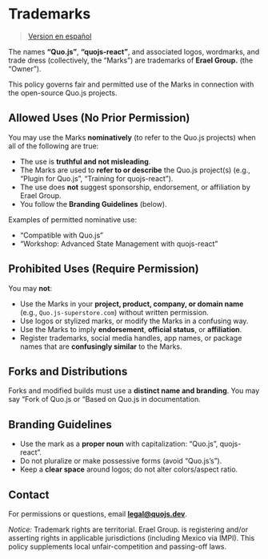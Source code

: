# Trademarks

> [Version en español](./TRADEMARKS.es.md)

The names **“Quo.js”**, **“quojs-react”**, and associated logos, wordmarks, and trade dress (collectively, the “Marks”) are trademarks of **Erael Group.** (the “Owner”).

This policy governs fair and permitted use of the Marks in connection with the open-source Quo.js projects.

## Allowed Uses (No Prior Permission)

You may use the Marks **nominatively** (to refer to the Quo.js projects) when all of the following are true:

- The use is **truthful and not misleading**.
- The Marks are used to **refer to or describe** the Quo.js project(s) (e.g., “Plugin for Quo.js”, “Training for quojs-react”).
- The use does **not** suggest sponsorship, endorsement, or affiliation by Erael Group.
- You follow the **Branding Guidelines** (below).

Examples of permitted nominative use:
- “Compatible with Quo.js”
- “Workshop: Advanced State Management with quojs-react”

## Prohibited Uses (Require Permission)

You may **not**:

- Use the Marks in your **project, product, company, or domain name** (e.g., `Quo.js-superstore.com`) without written permission.
- Use logos or stylized marks, or modify the Marks in a confusing way.
- Use the Marks to imply **endorsement**, **official status**, or **affiliation**.
- Register trademarks, social media handles, app names, or package names that are **confusingly similar** to the Marks.

## Forks and Distributions

Forks and modified builds must use a **distinct name and branding**. You may say “Fork of Quo.js or “Based on Quo.js in documentation.

## Branding Guidelines

- Use the mark as a **proper noun** with capitalization: “Quo.js”, quojs-react”.
- Do not pluralize or make possessive forms (avoid “Quo.js’s”).
- Keep a **clear space** around logos; do not alter colors/aspect ratio.

## Contact

For permissions or questions, email **legal@quojs.dev**.

_Notice:_ Trademark rights are territorial. Erael Group. is registering and/or asserting rights in applicable jurisdictions (including Mexico via IMPI). This policy supplements local unfair-competition and passing-off laws.
